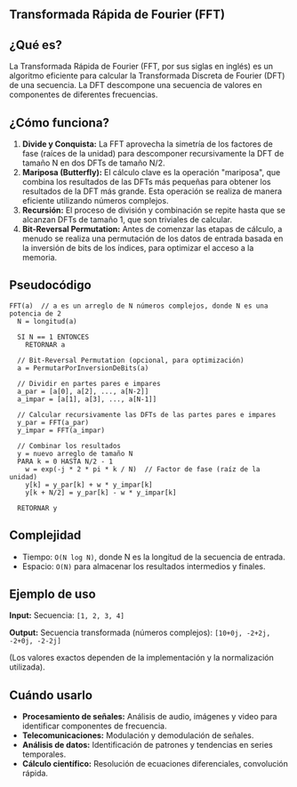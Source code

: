 ## Transformada Rápida de Fourier (FFT)

## ¿Qué es?
La Transformada Rápida de Fourier (FFT, por sus siglas en inglés) es un algoritmo eficiente para calcular la Transformada Discreta de Fourier (DFT) de una secuencia. La DFT descompone una secuencia de valores en componentes de diferentes frecuencias.

## ¿Cómo funciona?
1.  **Divide y Conquista:** La FFT aprovecha la simetría de los factores de fase (raíces de la unidad) para descomponer recursivamente la DFT de tamaño N en dos DFTs de tamaño N/2.
2.  **Mariposa (Butterfly):** El cálculo clave es la operación "mariposa", que combina los resultados de las DFTs más pequeñas para obtener los resultados de la DFT más grande. Esta operación se realiza de manera eficiente utilizando números complejos.
3.  **Recursión:** El proceso de división y combinación se repite hasta que se alcanzan DFTs de tamaño 1, que son triviales de calcular.
4.  **Bit-Reversal Permutation:** Antes de comenzar las etapas de cálculo, a menudo se realiza una permutación de los datos de entrada basada en la inversión de bits de los índices, para optimizar el acceso a la memoria.

## Pseudocódigo
```pseudo
FFT(a)  // a es un arreglo de N números complejos, donde N es una potencia de 2
  N = longitud(a)

  SI N == 1 ENTONCES
    RETORNAR a

  // Bit-Reversal Permutation (opcional, para optimización)
  a = PermutarPorInversionDeBits(a)

  // Dividir en partes pares e impares
  a_par = [a[0], a[2], ..., a[N-2]]
  a_impar = [a[1], a[3], ..., a[N-1]]

  // Calcular recursivamente las DFTs de las partes pares e impares
  y_par = FFT(a_par)
  y_impar = FFT(a_impar)

  // Combinar los resultados
  y = nuevo arreglo de tamaño N
  PARA k = 0 HASTA N/2 - 1
    w = exp(-j * 2 * pi * k / N)  // Factor de fase (raíz de la unidad)
    y[k] = y_par[k] + w * y_impar[k]
    y[k + N/2] = y_par[k] - w * y_impar[k]

  RETORNAR y
```

## Complejidad

*   Tiempo: `O(N log N)`, donde N es la longitud de la secuencia de entrada.
*   Espacio: `O(N)` para almacenar los resultados intermedios y finales.

## Ejemplo de uso

**Input:**
Secuencia: `[1, 2, 3, 4]`

**Output:**
Secuencia transformada (números complejos):
`[10+0j, -2+2j, -2+0j, -2-2j]`

(Los valores exactos dependen de la implementación y la normalización utilizada).

## Cuándo usarlo

*   **Procesamiento de señales:** Análisis de audio, imágenes y video para identificar componentes de frecuencia.
*   **Telecomunicaciones:** Modulación y demodulación de señales.
*   **Análisis de datos:** Identificación de patrones y tendencias en series temporales.
*   **Cálculo científico:** Resolución de ecuaciones diferenciales, convolución rápida.
